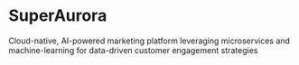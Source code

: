 # SuperAurora
Cloud-native, AI-powered marketing platform leveraging microservices and machine-learning for data-driven customer engagement strategies

